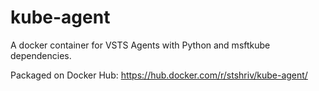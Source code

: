 # kube-agent

A docker container for VSTS Agents with Python and msftkube dependencies.

Packaged on Docker Hub:
https://hub.docker.com/r/stshriv/kube-agent/
